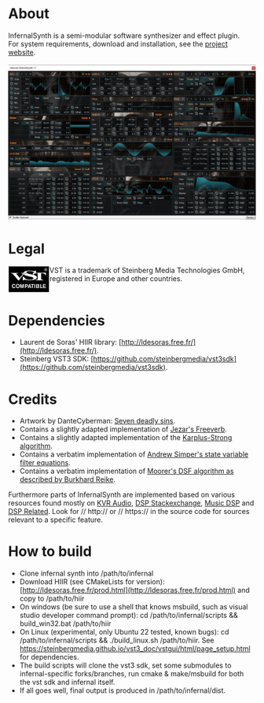 # About
InfernalSynth is a semi-modular software synthesizer and effect plugin.\
For system requirements, download and installation, see the [project website](https://sjoerdvankreel.github.io/infernal-synth).\
\
![Screenshot](static/screenshot.png)

# Legal
<img align="left" alt="VST logo" src="static/vst_logo.png">
VST is a trademark of Steinberg Media Technologies GmbH,<br/>
registered in Europe and other countries.
<br clear="left"/>

# Dependencies
- Laurent de Soras' HIIR library: [http://ldesoras.free.fr/](http://ldesoras.free.fr/).
- Steinberg VST3 SDK: [https://github.com/steinbergmedia/vst3sdk](https://github.com/steinbergmedia/vst3sdk).

# Credits
- Artwork by DanteCyberman: [Seven deadly sins](https://www.deviantart.com/dantecyberman/art/Seven-deadly-sins-442680725).
- Contains a slightly adapted implementation of [Jezar's Freeverb](https://github.com/sinshu/freeverb).
- Contains a slightly adapted implementation of the [Karplus-Strong algorithm](https://blog.demofox.org/2016/06/16/synthesizing-a-pluked-string-sound-with-the-karplus-strong-algorithm).
- Contains a verbatim implementation of [Andrew Simper's state variable filter equations](https://cytomic.com/files/dsp/SvfLinearTrapOptimised2.pdf).
- Contains a verbatim implementation of [Moorer's DSF algorithm as described by Burkhard Reike](https://www.verklagekasper.de/synths/dsfsynthesis/dsfsynthesis.html).

Furthermore parts of InfernalSynth are implemented based on various resources found mostly on
[KVR Audio](https://www.kvraudio.com), [DSP Stackexchange](https://dsp.stackexchange.com),
[Music DSP](https://www.musicdsp.org) and [DSP Related](https://www.dsprelated.com).
Look for // http:// or // https:// in the source code for sources relevant to a specific feature.

# How to build
- Clone infernal synth into /path/to/infernal
- Download HIIR (see CMakeLists for version): [http://ldesoras.free.fr/prod.html](http://ldesoras.free.fr/prod.html) and copy to /path/to/hiir
- On windows (be sure to use a shell that knows msbuild, such as visual studio developer command prompt): cd /path/to/infernal/scripts && build_win32.bat /path/to/hiir
- On Linux (experimental, only Ubuntu 22 tested, known bugs): cd /path/to/infernal/scripts && ./build_linux.sh /path/to/hiir. See https://steinbergmedia.github.io/vst3_doc/vstgui/html/page_setup.html for dependencies.
- The build scripts will clone the vst3 sdk, set some submodules to infernal-specific forks/branches, run cmake & make/msbuild for both the vst sdk and infernal itself.
- If all goes well, final output is produced in /path/to/infernal/dist.
